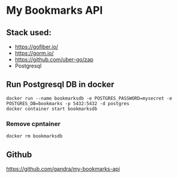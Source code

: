 # My Bookmarks API

## Stack used:
- https://gofiber.io/
- https://gorm.io/
- https://github.com/uber-go/zap
- Postgresql

## Run Postgresql DB in docker

```
docker run --name bookmarksdb -e POSTGRES_PASSWORD=mysecret -e POSTGRES_DB=bookmarks -p 5432:5432 -d postgres
docker container start bookmarksdb
```

### Remove cpntainer
```
docker rm bookmarksdb
```

## Github 

https://github.com/gandra/my-bookmarks-api